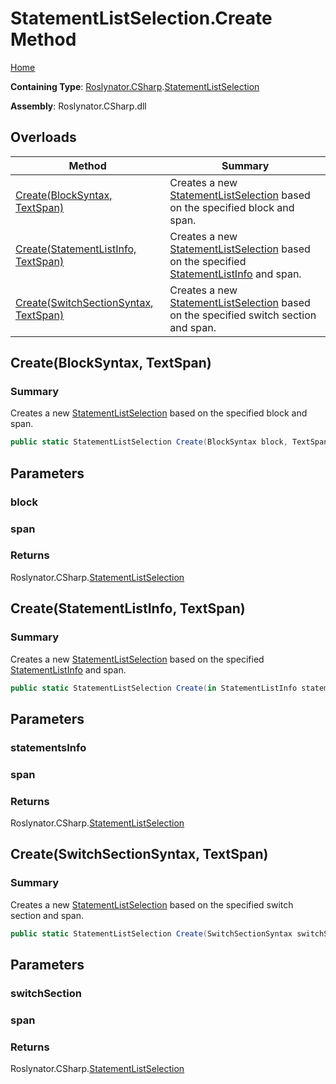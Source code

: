 # StatementListSelection\.Create Method

[Home](../../../../README.md)

**Containing Type**: [Roslynator.CSharp](../../README.md)\.[StatementListSelection](../README.md)

**Assembly**: Roslynator\.CSharp\.dll

## Overloads

| Method | Summary |
| ------ | ------- |
| [Create(BlockSyntax, TextSpan)](#Roslynator_CSharp_StatementListSelection_Create_Microsoft_CodeAnalysis_CSharp_Syntax_BlockSyntax_Microsoft_CodeAnalysis_Text_TextSpan_) | Creates a new [StatementListSelection](../README.md) based on the specified block and span\. |
| [Create(StatementListInfo, TextSpan)](#Roslynator_CSharp_StatementListSelection_Create_Roslynator_CSharp_Syntax_StatementListInfo__Microsoft_CodeAnalysis_Text_TextSpan_) | Creates a new [StatementListSelection](../README.md) based on the specified [StatementListInfo](../../Syntax/StatementListInfo/README.md) and span\. |
| [Create(SwitchSectionSyntax, TextSpan)](#Roslynator_CSharp_StatementListSelection_Create_Microsoft_CodeAnalysis_CSharp_Syntax_SwitchSectionSyntax_Microsoft_CodeAnalysis_Text_TextSpan_) | Creates a new [StatementListSelection](../README.md) based on the specified switch section and span\. |

## Create\(BlockSyntax, TextSpan\)<a name="Roslynator_CSharp_StatementListSelection_Create_Microsoft_CodeAnalysis_CSharp_Syntax_BlockSyntax_Microsoft_CodeAnalysis_Text_TextSpan_"></a>

### Summary

Creates a new [StatementListSelection](../README.md) based on the specified block and span\.

```csharp
public static StatementListSelection Create(BlockSyntax block, TextSpan span)
```

## Parameters

### block





### span





### Returns

Roslynator\.CSharp\.[StatementListSelection](../README.md)

## Create\(StatementListInfo, TextSpan\)<a name="Roslynator_CSharp_StatementListSelection_Create_Roslynator_CSharp_Syntax_StatementListInfo__Microsoft_CodeAnalysis_Text_TextSpan_"></a>

### Summary

Creates a new [StatementListSelection](../README.md) based on the specified [StatementListInfo](../../Syntax/StatementListInfo/README.md) and span\.

```csharp
public static StatementListSelection Create(in StatementListInfo statementsInfo, TextSpan span)
```

## Parameters

### statementsInfo





### span





### Returns

Roslynator\.CSharp\.[StatementListSelection](../README.md)

## Create\(SwitchSectionSyntax, TextSpan\)<a name="Roslynator_CSharp_StatementListSelection_Create_Microsoft_CodeAnalysis_CSharp_Syntax_SwitchSectionSyntax_Microsoft_CodeAnalysis_Text_TextSpan_"></a>

### Summary

Creates a new [StatementListSelection](../README.md) based on the specified switch section and span\.

```csharp
public static StatementListSelection Create(SwitchSectionSyntax switchSection, TextSpan span)
```

## Parameters

### switchSection





### span





### Returns

Roslynator\.CSharp\.[StatementListSelection](../README.md)

